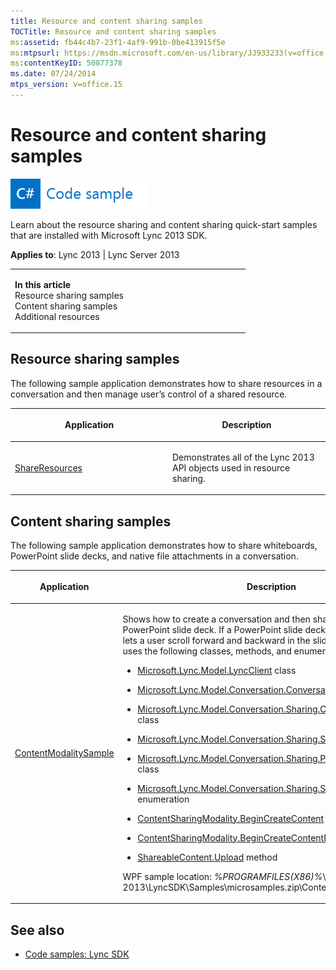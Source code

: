 ```yaml
---
title: Resource and content sharing samples
TOCTitle: Resource and content sharing samples
ms:assetid: fb44c4b7-23f1-4af9-991b-0be413915f5e
ms:mtpsurl: https://msdn.microsoft.com/en-us/library/JJ933233(v=office.15)
ms:contentKeyID: 50877378
ms.date: 07/24/2014
mtps_version: v=office.15
---
```


# Resource and content sharing samples

![Code sample topic](images/JJ937254.mod_icon_codesample_long(Office.15).png "Code sample topic")

Learn about the resource sharing and content sharing quick-start samples that are installed with Microsoft Lync 2013 SDK.



**Applies to**: Lync 2013 | Lync Server 2013

<table>
<colgroup>
<col style="width: 50%" />
<col style="width: 50%" />
</colgroup>
<tbody>
<tr class="odd">
<td><p><strong>In this article</strong><br />
Resource sharing samples<br />
Content sharing samples<br />
Additional resources</p></td>
<td><p></p></td>
</tr>
</tbody>
</table>

## Resource sharing samples

The following sample application demonstrates how to share resources in a conversation and then manage user’s control of a shared resource.

<table>
<colgroup>
<col style="width: 50%" />
<col style="width: 50%" />
</colgroup>
<thead>
<tr class="header">
<th><p>Application</p></th>
<th><p>Description</p></th>
</tr>
</thead>
<tbody>
<tr class="odd">
<td><p><a href="http://code.msdn.microsoft.com/lync-2013-start-a-927aa595">ShareResources</a></p></td>
<td><p>Demonstrates all of the Lync 2013 API objects used in resource sharing.</p></td>
</tr>
</tbody>
</table>

## Content sharing samples

The following sample application demonstrates how to share whiteboards, PowerPoint slide decks, and native file attachments in a conversation.

<table>
<colgroup>
<col style="width: 50%" />
<col style="width: 50%" />
</colgroup>
<thead>
<tr class="header">
<th><p>Application</p></th>
<th><p>Description</p></th>
</tr>
</thead>
<tbody>
<tr class="odd">
<td><p><a href="http://code.msdn.microsoft.com/lync-2013-control-3b9df73f">ContentModalitySample</a></p></td>
<td><p>Shows how to create a conversation and then share a whiteboard and a PowerPoint slide deck. If a PowerPoint slide deck is shared, the sample lets a user scroll forward and backward in the slide deck. The sample uses the following classes, methods, and enumerations:</p>
<ul>
<li><p><a href="https://msdn.microsoft.com/en-us/library/jj274980(v=office.15)">Microsoft.Lync.Model.LyncClient</a> class</p></li>
<li><p><a href="https://msdn.microsoft.com/en-us/library/jj276988(v=office.15)">Microsoft.Lync.Model.Conversation.Conversation</a> class</p></li>
<li><p><a href="https://msdn.microsoft.com/en-us/library/jj266998(v=office.15)">Microsoft.Lync.Model.Conversation.Sharing.ContentSharingModality</a> class</p></li>
<li><p><a href="https://msdn.microsoft.com/en-us/library/jj277217(v=office.15)">Microsoft.Lync.Model.Conversation.Sharing.ShareableContent</a> class</p></li>
<li><p><a href="https://msdn.microsoft.com/en-us/library/jj277028(v=office.15)">Microsoft.Lync.Model.Conversation.Sharing.PowerPointContent</a> class</p></li>
<li><p><a href="https://msdn.microsoft.com/en-us/library/jj267322(v=office.15)">Microsoft.Lync.Model.Conversation.Sharing.ShareableContentState</a> enumeration</p></li>
<li><p><a href="https://msdn.microsoft.com/en-us/library/jj277556(v=office.15)">ContentSharingModality.BeginCreateContent</a> method</p></li>
<li><p><a href="https://msdn.microsoft.com/en-us/library/jj277389(v=office.15)">ContentSharingModality.BeginCreateContentFromFile</a> method</p></li>
<li><p><a href="https://msdn.microsoft.com/en-us/library/jj278338(v=office.15)">ShareableContent.Upload</a> method</p></li>
</ul>
<p>WPF sample location: <em>%PROGRAMFILES(X86)%</em>\Microsoft Office 2013\LyncSDK\Samples\microsamples.zip\ContentSharingModality</p></td>
</tr>
</tbody>
</table>

## See also

  - [Code samples: Lync SDK](code-samples-lync-sdk.md)

